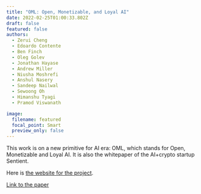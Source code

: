 ```yaml
---
title: "OML: Open, Monetizable, and Loyal AI"
date: 2022-02-25T01:00:33.802Z
draft: false
featured: false
authors:
  - Zerui Cheng
  - Edoardo Contente
  - Ben Finch
  - Oleg Golev
  - Jonathan Hayase
  - Andrew Miller
  - Niusha Moshrefi
  - Anshul Nasery
  - Sandeep Nailwal
  - Sewoong Oh
  - Himanshu Tyagi
  - Pramod Viswanath 

image:
  filename: featured
  focal_point: Smart
  preview_only: false
---
```

This work is on a new primitive for AI era: OML, which stands for Open, Monetizable and Loyal AI. It is also the whitepaper of the AI+crypto startup Sentient.

Here is [the website for the project](sentient.foundation).

 [Link to the paper](https://www.zerui-cheng.com/uploads/OML_and_Sentient_Whitepaper.pdf) 

